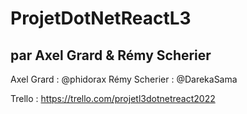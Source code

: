 # ProjetDotNetReactL3
## par Axel Grard & Rémy Scherier

Axel Grard : @phidorax 
Rémy Scherier : @DarekaSama

Trello : https://trello.com/projetl3dotnetreact2022
